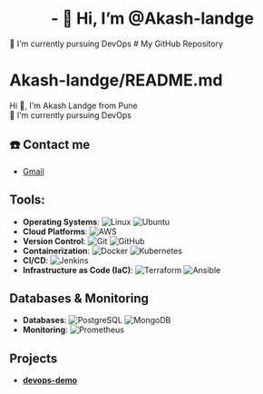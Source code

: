 <h1 align= 'center'>- 👋 Hi, I’m @Akash-landge </h1>
🌱 I'm currently pursuing DevOps
# My GitHub Repository

# Akash-landge/README.md

Hi 👋, I'm Akash Landge from Pune  
🌱 I'm currently pursuing DevOps

## ☎️ Contact me
- [Gmail](mailto:alandge9673@gmail.com)

## Tools:

- **Operating Systems**: ![Linux](https://img.shields.io/badge/Linux-FFFFFF?style=for-the-badge&logo=linux) ![Ubuntu](https://img.shields.io/badge/Ubuntu-E95420?style=for-the-badge&logo=ubuntu)
- **Cloud Platforms**: ![AWS](https://img.shields.io/badge/AWS-232F3E?style=for-the-badge&logo=amazon-aws)
- **Version Control**: ![Git](https://img.shields.io/badge/Git-F05032?style=for-the-badge&logo=git) ![GitHub](https://img.shields.io/badge/GitHub-181717?style=for-the-badge&logo=github)
- **Containerization**: ![Docker](https://img.shields.io/badge/Docker-2496ED?style=for-the-badge&logo=docker) ![Kubernetes](https://img.shields.io/badge/Kubernetes-326CE5?style=for-the-badge&logo=kubernetes)
- **CI/CD**: ![Jenkins](https://img.shields.io/badge/Jenkins-D24939?style=for-the-badge&logo=jenkins)
- **Infrastructure as Code (IaC)**: ![Terraform](https://img.shields.io/badge/Terraform-623CE4?style=for-the-badge&logo=terraform) ![Ansible](https://img.shields.io/badge/Ansible-EE0000?style=for-the-badge&logo=ansible)

## Databases & Monitoring

- **Databases**: ![PostgreSQL](https://img.shields.io/badge/PostgreSQL-336791?style=for-the-badge&logo=postgresql) ![MongoDB](https://img.shields.io/badge/MongoDB-47A248?style=for-the-badge&logo=mongodb)
- **Monitoring**: ![Prometheus](https://img.shields.io/badge/Prometheus-E6522C?style=for-the-badge&logo=prometheus)

## Projects

- **[devops-demo](https://github.com/akashlandge05/devops-demo)**


  
<!---
Akash-landge/Akash-landge is a ✨ special ✨ repository because its `README.md` (this file) appears on your GitHub profile.
You can click the Preview link to take a look at your changes.
--->
